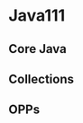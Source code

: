 # Java111

Core Java
---------------------------------------------------------
Collections
----------------------------------------------------------
OPPs
-----------------
